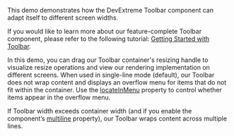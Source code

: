This demo demonstrates how the DevExtreme Toolbar component can adapt itself to different screen widths.
<!--split-->

If you would like to learn more about our feature-complete Toolbar component, please refer to the following tutorial: [Getting Started with Toolbar](/Documentation/Guide/UI_Components/Toolbar/Getting_Started_with_Toolbar/). 

In this demo, you can drag our Toolbar container's resizing handle to visualize resize operations and view our rendering implementation on different screens. When used in single-line mode (default), our Toolbar does not wrap content and displays an overflow menu for items that do not fit within the container. Use the [locateInMenu](/Documentation/ApiReference/UI_Components/dxToolbar/Configuration/items/#locateInMenu) property to control whether items appear in the overflow menu.

If Toolbar width exceeds container width (and if you enable the component’s [multiline](/Documentation/ApiReference/UI_Components/dxToolbar/Configuration/#multiline) property), our Toolbar wraps content across multiple lines.